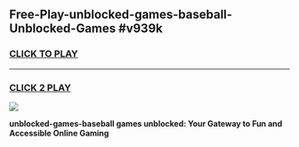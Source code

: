 
## Free-Play-unblocked-games-baseball-Unblocked-Games #v939k
<h3>
<a href="https://news.freeplayer.one?title=unblocked-games-baseball&ref=8M">CLICK TO PLAY</a></h3>
<hr>

<h3>
<a href="https://news.freeplayer.one?title=unblocked-games-baseball&ref=8M">CLICK 2 PLAY</a>
  
</h3>

<a href="https://news.freeplayer.one?title=unblocked-games-baseball&ref=8M"><img src="https://clearcache.store/games.png"></a>


**unblocked-games-baseball games unblocked: Your Gateway to Fun and Accessible Online Gaming**
